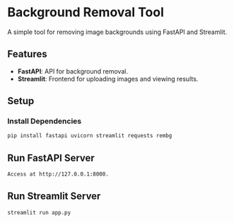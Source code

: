 # Background Removal Tool

A simple tool for removing image backgrounds using FastAPI and Streamlit.

## Features

- **FastAPI**: API for background removal.
- **Streamlit**: Frontend for uploading images and viewing results.

## Setup

### Install Dependencies

```bash
pip install fastapi uvicorn streamlit requests rembg

```

## Run FastAPI Server

```bash
Access at http://127.0.0.1:8000.
```

## Run Streamlit Server

```bash
streamlit run app.py
```
